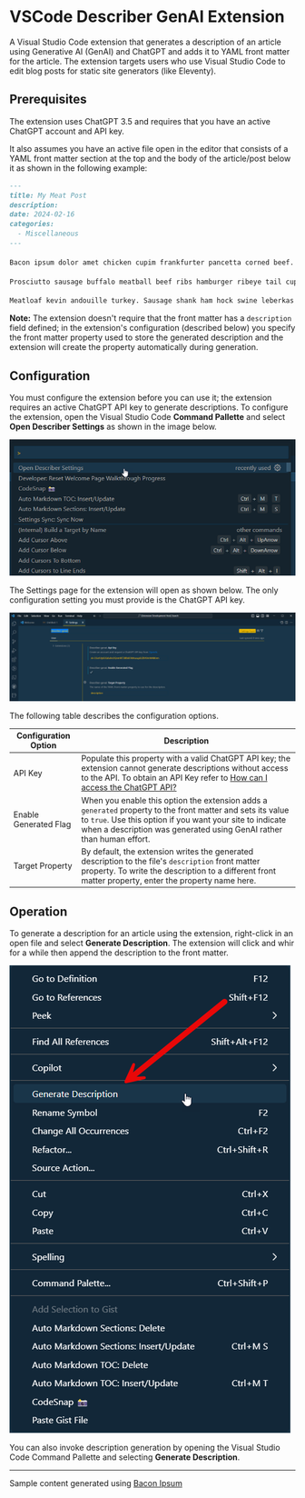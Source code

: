 # VSCode Describer GenAI Extension

A Visual Studio Code extension that generates a description of an article using Generative AI (GenAI) and ChatGPT and adds it to YAML front matter for the article. The extension targets users who use Visual Studio Code to edit blog posts for static site generators (like Eleventy).

## Prerequisites

The extension uses ChatGPT 3.5 and requires that you have an active ChatGPT account and API key.

It also assumes you have an active file open in the editor that consists of a YAML front matter section at the top and the body of the article/post below it as shown in the following example:

```markdown
---
title: My Meat Post
description: 
date: 2024-02-16
categories:
  - Miscellaneous
---

Bacon ipsum dolor amet chicken cupim frankfurter pancetta corned beef. Tenderloin beef ribs chislic turducken spare ribs sausage ham hock leberkas. Spare ribs picanha strip steak landjaeger short loin, pig kevin shoulder rump sirloin venison. Turducken frankfurter swine spare ribs, tail drumstick t-bone hamburger doner ham meatball kevin. Sirloin landjaeger sausage leberkas meatball chislic swine tongue strip steak chicken.

Prosciutto sausage buffalo meatball beef ribs hamburger ribeye tail cupim drumstick turducken kevin chicken. Pancetta beef ribs filet mignon pork belly salami prosciutto. Pork belly turducken meatloaf doner meatball. Tail t-bone beef ribs filet mignon. Meatloaf cupim pastrami cow ham.

Meatloaf kevin andouille turkey. Sausage shank ham hock swine leberkas pastrami boudin buffalo frankfurter. Turducken venison beef ribs turkey, salami filet mignon pig tail pork chop biltong strip steak jowl short ribs cupim. Pastrami chuck sausage alcatra cupim. Spare ribs leberkas ham beef, turducken pastrami ball tip shoulder landjaeger shankle andouille turkey. Tail pork chop strip steak brisket sirloin turkey beef pork belly.
```

**Note:** The extension doesn't require that the front matter has a `description` field defined; in the extension's configuration (described below) you specify the front matter property used to store the generated description and the extension will create the property automatically during generation.

## Configuration

You must configure the extension before you can use it; the extension requires an active ChatGPT API key to generate descriptions. To configure the extension, open the Visual Studio Code **Command Pallette** and select **Open Describer Settings** as shown in the image below.

![Visual Studio Code Command Pallette](https://github.com/johnwargo/vscode-describer-genai/blob/main/images/command-pallette.png)

The Settings page for the extension will open as shown below. The only configuration setting you must provide is the ChatGPT API key. 

![Describer Settings Window](https://github.com/johnwargo/vscode-describer-genai/blob/main/images/describer-settings.png)

The following table describes the configuration options.

| Configuration Option  | Description |
| --------------------- | ----------- |
| API Key               | Populate this property with a valid ChatGPT API key; the extension cannot generate descriptions without access to the API. To obtain an API Key refer to [How can I access the ChatGPT API?]( https://help.openai.com/en/articles/7039783-how-can-i-access-the-chatgpt-api) |
| Enable Generated Flag | When you enable this option the extension adds a `generated` property to the front matter and sets its value to `true`. Use this option if you want your site to indicate when a description was generated using GenAI rather than human effort. |
| Target Property       | By default, the extension writes the generated description to the file's `description` front matter property. To write the description to a different front matter property, enter the property name here. |

## Operation

To generate a description for an article using the extension, right-click in an open file and select **Generate Description**. The extension will click and whir for a while then append the description to the front matter. 

![Right-click menu example](https://github.com/johnwargo/vscode-describer-genai/blob/main/images/right-click-menu.png)

You can also invoke description generation by opening the Visual Studio Code Command Pallette and selecting **Generate Description**.

***

Sample content generated using [Bacon Ipsum](https://baconipsum.com/)

